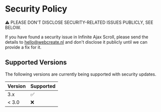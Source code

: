 # Security Policy

⚠ PLEASE DON'T DISCLOSE SECURITY-RELATED ISSUES PUBLICLY, SEE BELOW.

If you have found a security issue in Infinite Ajax Scroll, 
please send the details to hello@webcreate.nl and don't 
disclose it publicly until we can provide a fix for it.

## Supported Versions

The following versions are currently being supported with security updates.

| Version | Supported          |
| ------- | ------------------ |
| 3.x     | :white_check_mark: |
| < 3.0   | :x:                |
